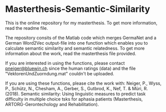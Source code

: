 # Masterthesis-Semantic-Similarity
This is the online repository for my masterthesis. To get more information, read the readme file.

The repository consits of the Matlab code which merges GermaNet and a German Word2Vec output-file into one function which enables you to calculate semantic similarity and semantic relatedness. To get more information about the work, read the masterthesis file provided.

If you are interested in using the functions, please contact pneiger@bluewin.ch since the human ratings (data) and the file "VektorenUndZuorndung.mat" couldn't be uploaded.

If you are using these functions, please cite the work with: 
Neiger, P., Wyss, P., Schütz, N., Chesham, A., Gerber, S., Gutbrod, K., Nef, T. & Müri, R. (2018). Semantic similarity: Using linguistic measures to predict task difficulty in multiple choice tsks for aphasia patients (Masterthesis, ARTORG-Gerontechology and Rehabilitation).
